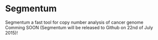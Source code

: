 # Segmentum
Segmentum a fast tool for copy number analysis of cancer genome
Comming SOON (Segmentum will be released to Github on 22nd of July 2015)! 
